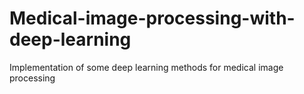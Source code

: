 # Medical-image-processing-with-deep-learning
Implementation of some deep learning methods for medical image processing
